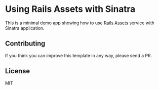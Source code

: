 # Using Rails Assets with Sinatra

This is a minimal demo app showing how to use [Rails Assets](https://rails-assets.org) service with Sinatra application.

## Contributing

If you think you can improve this template in any way, please send a PR.

## License

MIT
